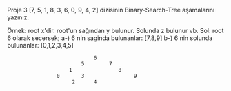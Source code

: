 Proje 3
[7, 5, 1, 8, 3, 6, 0, 9, 4, 2] dizisinin Binary-Search-Tree aşamalarını yazınız.

Örnek: root x'dir. root'un sağından y bulunur. Solunda z bulunur vb.
Sol:
root 6 olarak secersek;
a-) 6 nin saginda bulunanlar: [7,8,9]
b-) 6 nin solunda bulunanlar: [0,1,2,3,4,5]

                                6
                            5        7
                        1               8
                    0       3                9
                         2      4
                       